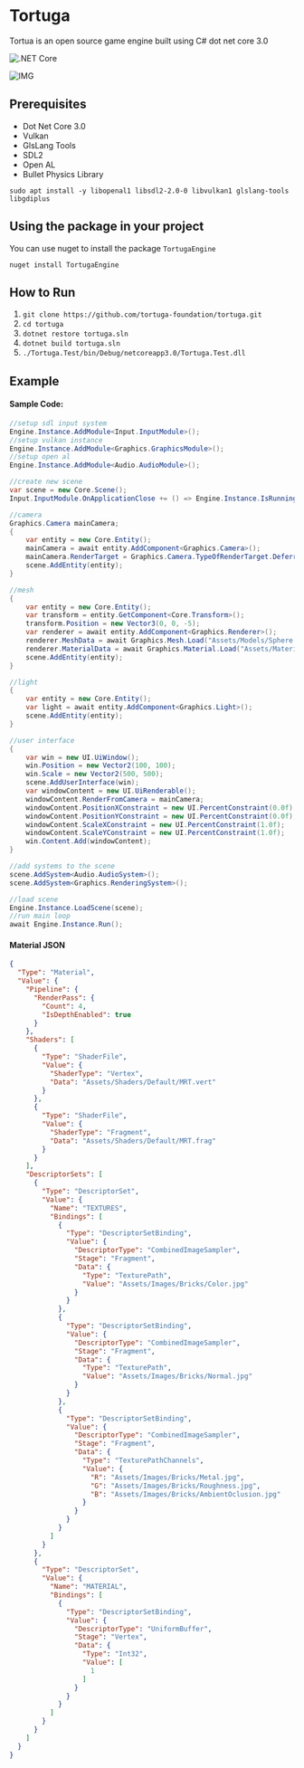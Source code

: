 # Tortuga

Tortua is an open source game engine built using C# dot net core 3.0

![.NET Core](https://github.com/tortuga-foundation/tortuga/workflows/.NET%20Core/badge.svg?branch=master)

![IMG](https://raw.githubusercontent.com/tortuga-foundation/tortuga/master/Assets/Images/Render/Bricks.png)

## Prerequisites

- Dot Net Core 3.0
- Vulkan
- GlsLang Tools
- SDL2
- Open AL
- Bullet Physics Library

```
sudo apt install -y libopenal1 libsdl2-2.0-0 libvulkan1 glslang-tools libgdiplus
```

## Using the package in your project

You can use nuget to install the package `TortugaEngine`

`nuget install TortugaEngine`

## How to Run

1. `git clone https://github.com/tortuga-foundation/tortuga.git`
2. `cd tortuga`
3. `dotnet restore tortuga.sln`
4. `dotnet build tortuga.sln`
5. `./Tortuga.Test/bin/Debug/netcoreapp3.0/Tortuga.Test.dll`

## Example

#### Sample Code:
```c#
//setup sdl input system
Engine.Instance.AddModule<Input.InputModule>();
//setup vulkan instance
Engine.Instance.AddModule<Graphics.GraphicsModule>();
//setup open al
Engine.Instance.AddModule<Audio.AudioModule>();

//create new scene
var scene = new Core.Scene();
Input.InputModule.OnApplicationClose += () => Engine.Instance.IsRunning = false;

//camera
Graphics.Camera mainCamera;
{
    var entity = new Core.Entity();
    mainCamera = await entity.AddComponent<Graphics.Camera>();
    mainCamera.RenderTarget = Graphics.Camera.TypeOfRenderTarget.DeferredRendering;
    scene.AddEntity(entity);
}

//mesh
{
    var entity = new Core.Entity();
    var transform = entity.GetComponent<Core.Transform>();
    transform.Position = new Vector3(0, 0, -5);
    var renderer = await entity.AddComponent<Graphics.Renderer>();
    renderer.MeshData = await Graphics.Mesh.Load("Assets/Models/Sphere.obj");
    renderer.MaterialData = await Graphics.Material.Load("Assets/Materials/Bricks.json");
    scene.AddEntity(entity);
}

//light
{
    var entity = new Core.Entity();
    var light = await entity.AddComponent<Graphics.Light>();
    scene.AddEntity(entity);
}

//user interface
{
    var win = new UI.UiWindow();
    win.Position = new Vector2(100, 100);
    win.Scale = new Vector2(500, 500);
    scene.AddUserInterface(win);
    var windowContent = new UI.UiRenderable();
    windowContent.RenderFromCamera = mainCamera;
    windowContent.PositionXConstraint = new UI.PercentConstraint(0.0f);
    windowContent.PositionYConstraint = new UI.PercentConstraint(0.0f);
    windowContent.ScaleXConstraint = new UI.PercentConstraint(1.0f);
    windowContent.ScaleYConstraint = new UI.PercentConstraint(1.0f);
    win.Content.Add(windowContent);
}

//add systems to the scene
scene.AddSystem<Audio.AudioSystem>();
scene.AddSystem<Graphics.RenderingSystem>();

//load scene
Engine.Instance.LoadScene(scene);
//run main loop
await Engine.Instance.Run();
```

#### Material JSON
```json
{
  "Type": "Material",
  "Value": {
    "Pipeline": {
      "RenderPass": {
        "Count": 4,
        "IsDepthEnabled": true
      }
    },
    "Shaders": [
      {
        "Type": "ShaderFile",
        "Value": {
          "ShaderType": "Vertex",
          "Data": "Assets/Shaders/Default/MRT.vert"
        }
      },
      {
        "Type": "ShaderFile",
        "Value": {
          "ShaderType": "Fragment",
          "Data": "Assets/Shaders/Default/MRT.frag"
        }
      }
    ],
    "DescriptorSets": [
      {
        "Type": "DescriptorSet",
        "Value": {
          "Name": "TEXTURES",
          "Bindings": [
            {
              "Type": "DescriptorSetBinding",
              "Value": {
                "DescriptorType": "CombinedImageSampler",
                "Stage": "Fragment",
                "Data": {
                  "Type": "TexturePath",
                  "Value": "Assets/Images/Bricks/Color.jpg"
                }
              }
            },
            {
              "Type": "DescriptorSetBinding",
              "Value": {
                "DescriptorType": "CombinedImageSampler",
                "Stage": "Fragment",
                "Data": {
                  "Type": "TexturePath",
                  "Value": "Assets/Images/Bricks/Normal.jpg"
                }
              }
            },
            {
              "Type": "DescriptorSetBinding",
              "Value": {
                "DescriptorType": "CombinedImageSampler",
                "Stage": "Fragment",
                "Data": {
                  "Type": "TexturePathChannels",
                  "Value": {
                    "R": "Assets/Images/Bricks/Metal.jpg",
                    "G": "Assets/Images/Bricks/Roughness.jpg",
                    "B": "Assets/Images/Bricks/AmbientOclusion.jpg"
                  }
                }
              }
            }
          ]
        }
      },
      {
        "Type": "DescriptorSet",
        "Value": {
          "Name": "MATERIAL",
          "Bindings": [
            {
              "Type": "DescriptorSetBinding",
              "Value": {
                "DescriptorType": "UniformBuffer",
                "Stage": "Vertex",
                "Data": {
                  "Type": "Int32",
                  "Value": [
                    1
                  ]
                }
              }
            }
          ]
        }
      }
    ]
  }
}
```
